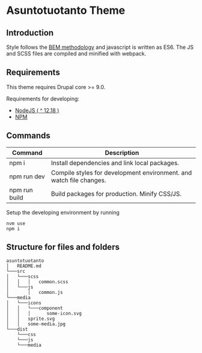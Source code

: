 # Asuntotuotanto Theme

## Introduction

Style follows the [BEM methodology](http://getbem.com/) and javascript is written as ES6. The JS and SCSS files are compiled and minified with webpack.

## Requirements

This theme requires Drupal core >= 9.0.

Requirements for developing:

- [NodeJS ( ^ 12.18 )](https://nodejs.org/en/)
- [NPM](https://npmjs.com/)

## Commands

| Command       | Description                                                         |
| ------------- | ------------------------------------------------------------------- |
| npm i         | Install dependencies and link local packages.                       |
| npm run dev   | Compile styles for development environment. and watch file changes. |
| npm run build | Build packages for production. Minify CSS/JS.                       |

Setup the developing environment by running

    nvm use
    npm i

## Structure for files and folders

```
asuntotuotanto
│   README.md
└───src
│   └───scss
│   │   │   common.scss
│   └───js
│       │   common.js
└───media
│   └───icons
│   │   └───component
│   │   │      some-icon.svg
│   │   sprite.svg
│   │   some-media.jpg
└───dist
    └───css
    └───js
    └───media
```

